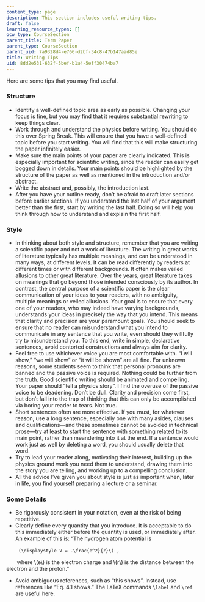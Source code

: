 ```yaml
---
content_type: page
description: This section includes useful writing tips.
draft: false
learning_resource_types: []
ocw_type: CourseSection
parent_title: Term Paper
parent_type: CourseSection
parent_uid: 7a9328d4-e766-d2bf-34c8-47b147aad85e
title: Writing Tips
uid: 8dd2e531-632f-5bef-b1a4-5eff30474ba7
---
```

Here are some tips that you may find useful.

### Structure

- Identify a well-defined topic area as early as possible. Changing your focus is fine, but you may find that it requires substantial rewriting to keep things clear.
- Work through and understand the physics before writing. You should do this over Spring Break. This will ensure that you have a well-defined topic before you start writing. You will find that this will make structuring the paper infinitely easier.
- Make sure the main points of your paper are clearly indicated. This is especially important for scientific writing, since the reader can easily get bogged down in details. Your main points should be highlighted by the structure of the paper as well as mentioned in the introduction and/or abstract.
- Write the abstract and, possibly, the introduction last.
- After you have your outline ready, don’t be afraid to draft later sections before earlier sections. If you understand the last half of your argument better than the first, start by writing the last half. Doing so will help you think through how to understand and explain the first half.

### Style

- In thinking about both style and structure, remember that you are writing a scientific paper and not a work of literature. The writing in great works of literature typically has multiple meanings, and can be understood in many ways, at different levels. It can be read differently by readers at different times or with different backgrounds. It often makes veiled allusions to other great literature. Over the years, great literature takes on meanings that go beyond those intended consciously by its author. In contrast, the central purpose of a scientific paper is the clear communication of your ideas to your readers, with no ambiguity, multiple meanings or veiled allusions. Your goal is to ensure that every one of your readers, who may indeed have varying backgrounds, understands your ideas in precisely the way that you intend. This means that clarity and precision are your paramount goals. You should seek to ensure that no reader can misunderstand what you intend to communicate in any sentence that you write, even should they willfully try to misunderstand you. To this end, write in simple, declarative sentences, avoid contorted constructions and always aim for clarity.
- Feel free to use whichever voice you are most comfortable with. “I will show,” “we will show” or “it will be shown” are all fine. For unknown reasons, some students seem to think that personal pronouns are banned and the passive voice is required. Nothing could be further from the truth. Good scientific writing should be animated and compelling. Your paper should “tell a physics story”. I find the overuse of the passive voice to be deadening. Don’t be dull. Clarity and precision come first, but don’t fall into the trap of thinking that this can only be accomplished via boring your reader to tears. Not true.
- Short sentences often are more effective. If you must, for whatever reason, use a long sentence, especially one with many asides, clauses and qualifications—and these sometimes cannot be avoided in technical prose—try at least to start the sentence with something related to its main point, rather than meandering into it at the end. If a sentence would work just as well by deleting a word, you should usually delete that word.
- Try to lead your reader along, motivating their interest, building up the physics ground work you need them to understand, drawing them into the story you are telling, and working up to a compelling conclusion.
- All the advice I’ve given you about style is just as important when, later in life, you find yourself preparing a lecture or a seminar.

### Some Details

- Be rigorously consistent in your notation, even at the risk of being repetitive.
- Clearly define every quantity that you introduce. It is acceptable to do this immediately either before the quantity is used, or immediately after. An example of this is: “The hydrogen atom potential is

        `(\displaystyle V = -\frac{e^2}{r}\) ,`

       where \\(e\\) is the electron charge and \\(r\\) is the distance between the electron and the proton.”

- Avoid ambiguous references, such as “this shows”. Instead, use references like “Eq. 4.1 shows.” The LaTeX commands `\label` and `\ref` are useful here.